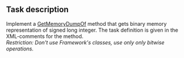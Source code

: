## Task description

Implement a [GetMemoryDumpOf](BinaryRepresentation/BitsManipulation.cs#L12) method that gets binary memory representation of signed long integer. The task definition is given in the XML-comments for the method.     
_Restriction: Don't use Framework's classes, use only only bitwise operations._
